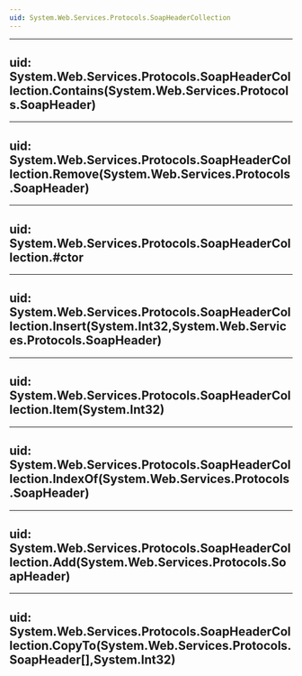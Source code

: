 ```yaml
---
uid: System.Web.Services.Protocols.SoapHeaderCollection
---
```


---
uid: System.Web.Services.Protocols.SoapHeaderCollection.Contains(System.Web.Services.Protocols.SoapHeader)
---

---
uid: System.Web.Services.Protocols.SoapHeaderCollection.Remove(System.Web.Services.Protocols.SoapHeader)
---

---
uid: System.Web.Services.Protocols.SoapHeaderCollection.#ctor
---

---
uid: System.Web.Services.Protocols.SoapHeaderCollection.Insert(System.Int32,System.Web.Services.Protocols.SoapHeader)
---

---
uid: System.Web.Services.Protocols.SoapHeaderCollection.Item(System.Int32)
---

---
uid: System.Web.Services.Protocols.SoapHeaderCollection.IndexOf(System.Web.Services.Protocols.SoapHeader)
---

---
uid: System.Web.Services.Protocols.SoapHeaderCollection.Add(System.Web.Services.Protocols.SoapHeader)
---

---
uid: System.Web.Services.Protocols.SoapHeaderCollection.CopyTo(System.Web.Services.Protocols.SoapHeader[],System.Int32)
---
